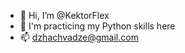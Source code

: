 - 👋 Hi, I’m @KektorFlex
- 👀 I'm practicing my Python skills here
- 📫 dzhachvadze@gmail.com

<!---
KektorFlex/KektorFlex is a ✨ special ✨ repository because its `README.md` (this file) appears on your GitHub profile.
You can click the Preview link to take a look at your changes.
--->
